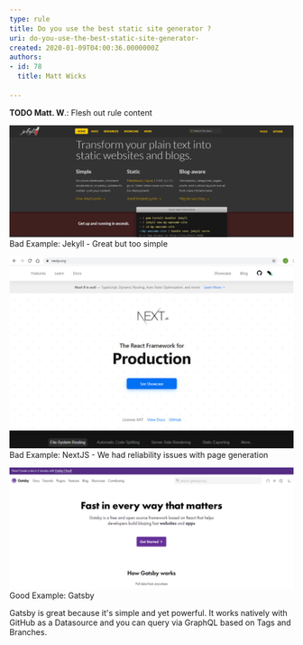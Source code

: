 ```yaml
---
type: rule
title: Do you use the best static site generator ?
uri: do-you-use-the-best-static-site-generator-
created: 2020-01-09T04:00:36.0000000Z
authors:
- id: 78
  title: Matt Wicks

---
```


**TODO Matt. W**.: Flesh out rule content
 
![Jekyll.jpg](Jekyll.jpg)
Bad Example: Jekyll - Great but too simple



![NextJS.jpg](NextJS.jpg)
Bad Example: NextJS - We had reliability issues with page generation



![Gatsby.jpg](Gatsby.jpg)
Good Example: Gatsby

Gatsby is great because it's simple and yet powerful. It works natively with GitHub as a Datasource and you can query via GraphQL based on Tags and Branches.
